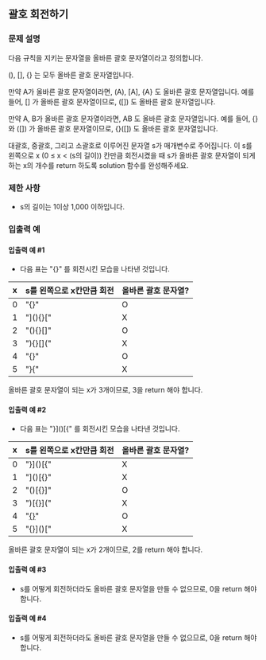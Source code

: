 ## 괄호 회전하기

### 문제 설명
다음 규칙을 지키는 문자열을 올바른 괄호 문자열이라고 정의합니다.

(), [], {} 는 모두 올바른 괄호 문자열입니다.

만약 A가 올바른 괄호 문자열이라면, (A), [A], {A} 도 올바른 괄호 문자열입니다. 예를 들어, [] 가 올바른 괄호 문자열이므로, ([]) 도 올바른 괄호 문자열입니다.

만약 A, B가 올바른 괄호 문자열이라면, AB 도 올바른 괄호 문자열입니다. 예를 들어, {} 와 ([]) 가 올바른 괄호 문자열이므로, {}([]) 도 올바른 괄호 문자열입니다.

대괄호, 중괄호, 그리고 소괄호로 이루어진 문자열 s가 매개변수로 주어집니다. 이 s를 왼쪽으로 x (0 ≤ x < (s의 길이)) 칸만큼 회전시켰을 때 s가 올바른 괄호 문자열이 되게 하는 x의 개수를 return 하도록 solution 함수를 완성해주세요.


### 제한 사항 
- s의 길이는 1이상 1,000 이하입니다.

### 입출력 예

#### 입출력 예 #1
- 다음 표는 "[](){}" 를 회전시킨 모습을 나타낸 것입니다.

| x  | s를 왼쪽으로 x칸만큼 회전 | 올바른 괄호 문자열? |
|----|---------------|-------------|
| 0  | "[](){}"	     | O           |
| 1  | "](){}["	     | X           |
| 2  | "(){}[]"	     | O           |
| 3  | "){}[]("	     | X           |
| 4  | "{}[]()"	     | O           |
| 5  | "}[](){"	     | X           |
올바른 괄호 문자열이 되는 x가 3개이므로, 3을 return 해야 합니다.

#### 입출력 예 #2

- 다음 표는 "}]()[{" 를 회전시킨 모습을 나타낸 것입니다.

| x  | s를 왼쪽으로 x칸만큼 회전 | 올바른 괄호 문자열? |
|----|-----------------|-------------|
| 0  | "}]()[{"	      | X           |
| 1  | "]()[{}"	      | X           |
| 2  | "()[{}]"	      | O           |
| 3  | ")[{}]("	      | X           |
| 4  | "[{}]()"	      | O           |
| 5  | "{}]()["	      | X           |

올바른 괄호 문자열이 되는 x가 2개이므로, 2를 return 해야 합니다.

#### 입출력 예 #3

- s를 어떻게 회전하더라도 올바른 괄호 문자열을 만들 수 없으므로, 0을 return 해야 합니다.

#### 입출력 예 #4

- s를 어떻게 회전하더라도 올바른 괄호 문자열을 만들 수 없으므로, 0을 return 해야 합니다.
